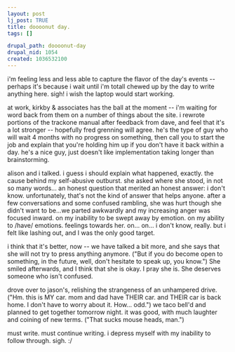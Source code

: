 ```yaml
--- 
layout: post
lj_post: TRUE
title: doooonut day.
tags: []

drupal_path: doooonut-day
drupal_nid: 1054
created: 1036532100
---
```

i'm feeling less and less able to capture the flavor of the day's events -- perhaps it's because i wait until i'm totall chewed up by the day to write anything here. sigh! i wish the laptop would start working.

at work, kirkby & associates has the ball at the moment -- i'm waiting for word back from them on a number of things about the site. i rewrote portions of the trackone manual after feedback from dave, and feel that it's a lot stronger -- hopefully fred grenning will agree. he's the type of guy who will wait 4 months with no progress on something, then call you to start the job and explain that you're holding him up if you don't have it back within a day. he's a nice guy, just doesn't like implementation taking longer than brainstorming.

alison and i talked. i guess i should explain what happened, exactly. the cause behind my self-abusive outburst. she asked where she stood, in not so many words... an honest question that merited an honest answer: i don't know. unfortunately, that's not the kind of answer that helps anyone. after a few conversations and some confused rambling, she was hurt though she didn't want to be...we parted awkwardly and my increasing anger was focused inward. on my inability to be swept away by emotion. on my ability to /have/ emotions. feelings towards her. on... on... i don't know, really. but i felt like lashing out, and I was the only good target.

i think that it's better, now -- we have talked a bit more, and she says that she will not try to press anything anymore. ("But if you do become open to something, in the future, well, don't hesitate to speak up, you know.") She smiled afterwards, and I think that she is okay. I pray she is. She deserves someone who isn't confused.

drove over to jason's, relishing the strangeness of an unhampered drive. ("Hm. this is MY car. mom and dad have THEIR car. and THEIR car is back home. I don't have to worry about it. How... odd.") we taco bell'd and planned to get together tomorrow night. it was good, with much laughter and coining of new terms. ("That sucks mouse heads, man.")

must write. must continue writing. i depress myself with my inability to follow through. sigh. :/
